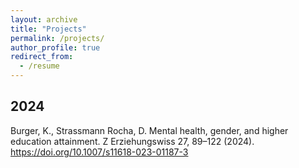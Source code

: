 ```yaml
---
layout: archive
title: "Projects"
permalink: /projects/
author_profile: true
redirect_from:
  - /resume
---
```




## 2024
Burger, K., Strassmann Rocha, D. Mental health, gender, and higher education attainment. Z Erziehungswiss 27, 89–122 (2024). https://doi.org/10.1007/s11618-023-01187-3
